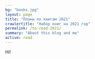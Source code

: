 ```yaml
---
bg: "books.jpg"
layout: page
title: "Планы по книгам 2021"
crawlertitle: "Набор книг на 2021 год"
permalink: /to-read-2021/
summary: "About this blog and me"
active: read
---
```


<p style="text-align: justify;">Hi!</p>